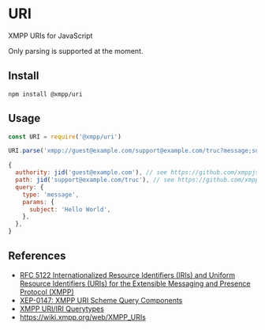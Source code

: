 # URI

XMPP URIs for JavaScript

Only parsing is supported at the moment.

## Install

```
npm install @xmpp/uri
```

## Usage

```javascript
const URI = require('@xmpp/uri')

URI.parse('xmpp://guest@example.com/support@example.com/truc?message;subject=Hello%20World')

{
  authority: jid('guest@example.com'), // see https://github.com/xmppjs/xmpp.js/tree/master/packages/jid
  path: jid('support@example.com/truc'), // see https://github.com/xmppjs/xmpp.js/tree/master/packages/jid
  query: {
    type: 'message',
    params: {
      subject: 'Hello World',
    },
  },
}
```

## References

- [RFC 5122 Internationalized Resource Identifiers (IRIs) and Uniform Resource Identifiers (URIs) for the Extensible Messaging and Presence Protocol (XMPP)](https://xmpp.org/rfcs/rfc5122.html)
- [XEP-0147: XMPP URI Scheme Query Components](https://xmpp.org/extensions/xep-0147.html)
- [XMPP URI/IRI Querytypes](https://xmpp.org/registrar/querytypes.html)
- https://wiki.xmpp.org/web/XMPP_URIs
